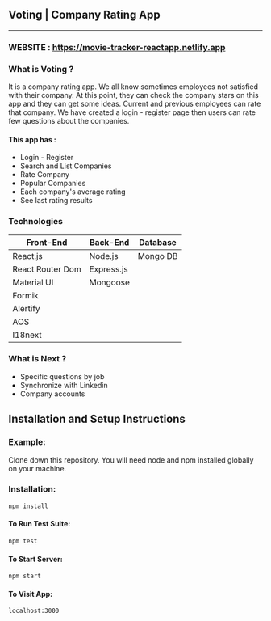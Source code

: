 ## Voting |  Company Rating App
-------------
### WEBSITE : https://movie-tracker-reactapp.netlify.app

### What is  Voting ?
It is a company rating app. We all know sometimes employees not satisfied with their company. At this point, they can check the company stars on this app 
and they can get some ideas. Current and previous employees can rate that company. We have created a login - register page 
then users can rate few questions about the companies. 

#### This app has : 
* Login - Register
* Search and List Companies
* Rate Company
* Popular Companies
* Each company's average rating
* See last rating results 


### Technologies

Front-End | Back-End | Database
------------ | ------------- | -------------
React.js | Node.js | Mongo DB
React Router Dom | Express.js
Material UI | Mongoose |
Formik |         | 
Alertify |        | 
AOS   | 
I18next  |       | 

### What is Next ?
* Specific questions by job 
* Synchronize with Linkedin 
* Company accounts


##  Installation and Setup Instructions

### Example:
Clone down this repository. You will need node and npm installed globally on your machine.

### Installation:

```npm install```

#### To Run Test Suite:

```npm test```

#### To Start Server:

```npm start```

#### To Visit App:

```localhost:3000```
